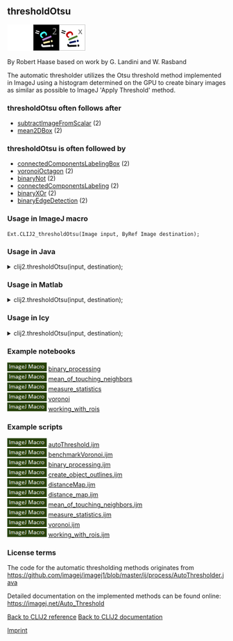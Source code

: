 ## thresholdOtsu
<img src="images/mini_empty_logo.png"/><img src="images/mini_clij2_logo.png"/><img src="images/mini_clijx_logo.png"/>

By Robert Haase based on work by G. Landini and W. Rasband

The automatic thresholder utilizes the Otsu threshold method implemented in ImageJ using a histogram determined on 
the GPU to create binary images as similar as possible to ImageJ 'Apply Threshold' method.

### thresholdOtsu often follows after
* <a href="reference_subtractImageFromScalar">subtractImageFromScalar</a> (2)
* <a href="reference_mean2DBox">mean2DBox</a> (2)


### thresholdOtsu is often followed by
* <a href="reference_connectedComponentsLabelingBox">connectedComponentsLabelingBox</a> (2)
* <a href="reference_voronoiOctagon">voronoiOctagon</a> (2)
* <a href="reference_binaryNot">binaryNot</a> (2)
* <a href="reference_connectedComponentsLabeling">connectedComponentsLabeling</a> (2)
* <a href="reference_binaryXOr">binaryXOr</a> (2)
* <a href="reference_binaryEdgeDetection">binaryEdgeDetection</a> (2)


### Usage in ImageJ macro
```
Ext.CLIJ2_thresholdOtsu(Image input, ByRef Image destination);
```




### Usage in Java


<details>

<summary>
clij2.thresholdOtsu(input, destination);
</summary>
<pre class="highlight">// init CLIJ and GPU
import net.haesleinhuepf.clij2.CLIJ2;
import net.haesleinhuepf.clij.clearcl.ClearCLBuffer;
CLIJ2 clij2 = CLIJ2.getInstance();

// get input parameters
ClearCLBuffer input = clij2.push(inputImagePlus);
destination = clij2.create(input);
</pre>

<pre class="highlight">
// Execute operation on GPU
clij2.thresholdOtsu(input, destination);
</pre>

<pre class="highlight">
//show result
destinationImagePlus = clij2.pull(destination);
destinationImagePlus.show();

// cleanup memory on GPU
clij2.release(input);
clij2.release(destination);
</pre>

</details>





### Usage in Matlab


<details>

<summary>
clij2.thresholdOtsu(input, destination);
</summary>
<pre class="highlight">% init CLIJ and GPU
clij2 = init_clatlab();

% get input parameters
input = clij2.pushMat(input_matrix);
destination = clij2.create(input);
</pre>

<pre class="highlight">
% Execute operation on GPU
clij2.thresholdOtsu(input, destination);
</pre>

<pre class="highlight">
% show result
destination = clij2.pullMat(destination)

% cleanup memory on GPU
clij2.release(input);
clij2.release(destination);
</pre>

</details>





### Usage in Icy


<details>

<summary>
clij2.thresholdOtsu(input, destination);
</summary>
<pre class="highlight">// init CLIJ and GPU
importClass(net.haesleinhuepf.clicy.CLICY);
importClass(Packages.icy.main.Icy);

clij2 = CLICY.getInstance();

// get input parameters
input_sequence = getSequence();input = clij2.pushSequence(input_sequence);
destination = clij2.create(input);
</pre>

<pre class="highlight">
// Execute operation on GPU
clij2.thresholdOtsu(input, destination);
</pre>

<pre class="highlight">
// show result
destination_sequence = clij2.pullSequence(destination)
Icy.addSequence(destination_sequence
// cleanup memory on GPU
clij2.release(input);
clij2.release(destination);
</pre>

</details>





### Example notebooks
<a href="https://clij.github.io/clij2-docs/md/binary_processing"><img src="images/language_macro.png" height="20"/></a> [binary_processing](https://clij.github.io/clij2-docs/md/binary_processing)  
<a href="https://clij.github.io/clij2-docs/md/mean_of_touching_neighbors"><img src="images/language_macro.png" height="20"/></a> [mean_of_touching_neighbors](https://clij.github.io/clij2-docs/md/mean_of_touching_neighbors)  
<a href="https://clij.github.io/clij2-docs/md/measure_statistics"><img src="images/language_macro.png" height="20"/></a> [measure_statistics](https://clij.github.io/clij2-docs/md/measure_statistics)  
<a href="https://clij.github.io/clij2-docs/md/voronoi"><img src="images/language_macro.png" height="20"/></a> [voronoi](https://clij.github.io/clij2-docs/md/voronoi)  
<a href="https://clij.github.io/clij2-docs/md/working_with_rois"><img src="images/language_macro.png" height="20"/></a> [working_with_rois](https://clij.github.io/clij2-docs/md/working_with_rois)  




### Example scripts
<a href="https://github.com/clij/clij2-docs/blob/master/src/main/macro/autoThreshold.ijm"><img src="images/language_macro.png" height="20"/></a> [autoThreshold.ijm](https://github.com/clij/clij2-docs/blob/master/src/main/macro/autoThreshold.ijm)  
<a href="https://github.com/clij/clij2-docs/blob/master/src/main/macro/benchmarkVoronoi.ijm"><img src="images/language_macro.png" height="20"/></a> [benchmarkVoronoi.ijm](https://github.com/clij/clij2-docs/blob/master/src/main/macro/benchmarkVoronoi.ijm)  
<a href="https://github.com/clij/clij2-docs/blob/master/src/main/macro/binary_processing.ijm"><img src="images/language_macro.png" height="20"/></a> [binary_processing.ijm](https://github.com/clij/clij2-docs/blob/master/src/main/macro/binary_processing.ijm)  
<a href="https://github.com/clij/clij2-docs/blob/master/src/main/macro/create_object_outlines.ijm"><img src="images/language_macro.png" height="20"/></a> [create_object_outlines.ijm](https://github.com/clij/clij2-docs/blob/master/src/main/macro/create_object_outlines.ijm)  
<a href="https://github.com/clij/clij2-docs/blob/master/src/main/macro/distanceMap.ijm"><img src="images/language_macro.png" height="20"/></a> [distanceMap.ijm](https://github.com/clij/clij2-docs/blob/master/src/main/macro/distanceMap.ijm)  
<a href="https://github.com/clij/clij2-docs/blob/master/src/main/macro/distance_map.ijm"><img src="images/language_macro.png" height="20"/></a> [distance_map.ijm](https://github.com/clij/clij2-docs/blob/master/src/main/macro/distance_map.ijm)  
<a href="https://github.com/clij/clij2-docs/blob/master/src/main/macro/mean_of_touching_neighbors.ijm"><img src="images/language_macro.png" height="20"/></a> [mean_of_touching_neighbors.ijm](https://github.com/clij/clij2-docs/blob/master/src/main/macro/mean_of_touching_neighbors.ijm)  
<a href="https://github.com/clij/clij2-docs/blob/master/src/main/macro/measure_statistics.ijm"><img src="images/language_macro.png" height="20"/></a> [measure_statistics.ijm](https://github.com/clij/clij2-docs/blob/master/src/main/macro/measure_statistics.ijm)  
<a href="https://github.com/clij/clij2-docs/blob/master/src/main/macro/voronoi.ijm"><img src="images/language_macro.png" height="20"/></a> [voronoi.ijm](https://github.com/clij/clij2-docs/blob/master/src/main/macro/voronoi.ijm)  
<a href="https://github.com/clij/clij2-docs/blob/master/src/main/macro/working_with_rois.ijm"><img src="images/language_macro.png" height="20"/></a> [working_with_rois.ijm](https://github.com/clij/clij2-docs/blob/master/src/main/macro/working_with_rois.ijm)  




### License terms
The code for the automatic thresholding methods originates from https://github.com/imagej/imagej1/blob/master/ij/process/AutoThresholder.java  
  
Detailed documentation on the implemented methods can be found online: https://imagej.net/Auto_Threshold

[Back to CLIJ2 reference](https://clij.github.io/clij2-docs/reference)
[Back to CLIJ2 documentation](https://clij.github.io/clij2-docs)

[Imprint](https://clij.github.io/imprint)
